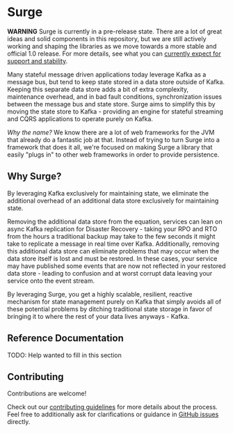 # Surge

**WARNING** Surge is currently in a pre-release state. There are a lot of great ideas and solid components in this repository, but we are still actively working and shaping the libraries as we move towards a more stable and official 1.0 release. For more details, see what you can [currently expect for support and stability](CURRENT_SUPPORT.md).

Many stateful message driven applications today leverage Kafka as a message bus, but tend to keep state stored in a data store outside of Kafka. Keeping
this separate data store adds a bit of extra complexity, maintenance overhead, and in bad fault conditions, synchronization issues between the message bus
and state store. Surge aims to simplify this by moving the state store to Kafka - providing an engine for stateful streaming and CQRS applications to
operate purely on Kafka.

_Why the name?_
We know there are a lot of web frameworks for the JVM that already do a fantastic job at that. Instead of trying to turn Surge into a framework that does it all, we're focused on making Surge a library that easily "plugs in" to other web frameworks in order to provide persistence.

## Why Surge?

By leveraging Kafka exclusively for maintaining state, we eliminate the additional overhead of an additional data store exclusively for maintaining state.

Removing the additional data store from the equation, services can lean on async Kafka replication for Disaster Recovery - taking your RPO and RTO from the hours
a traditional backup may take to the few seconds it might take to replicate a message in real time over Kafka. Additionally, removing this additional data store
can eliminate problems that may occur when the data store itself is lost and must be restored.  In these cases, your service may have published some events
that are now not reflected in your restored data store - leading to confusion and at worst corrupt data leaving your service onto the event stream.

By leveraging Surge, you get a highly scalable, resilient, reactive mechanism for state management purely on Kafka that simply avoids all of these potential problems
by ditching traditional state storage in favor of bringing it to where the rest of your data lives anyways - Kafka.

## Reference Documentation

TODO: Help wanted to fill in this section

## Contributing

Contributions are welcome!

Check out our [contributing guidelines](CONTRIBUTING.md) for more details about the process. Feel free to additionally ask for clarifications or guidance in [GitHub issues](https://github.com/UltimateSoftware/surge/issues) directly.
